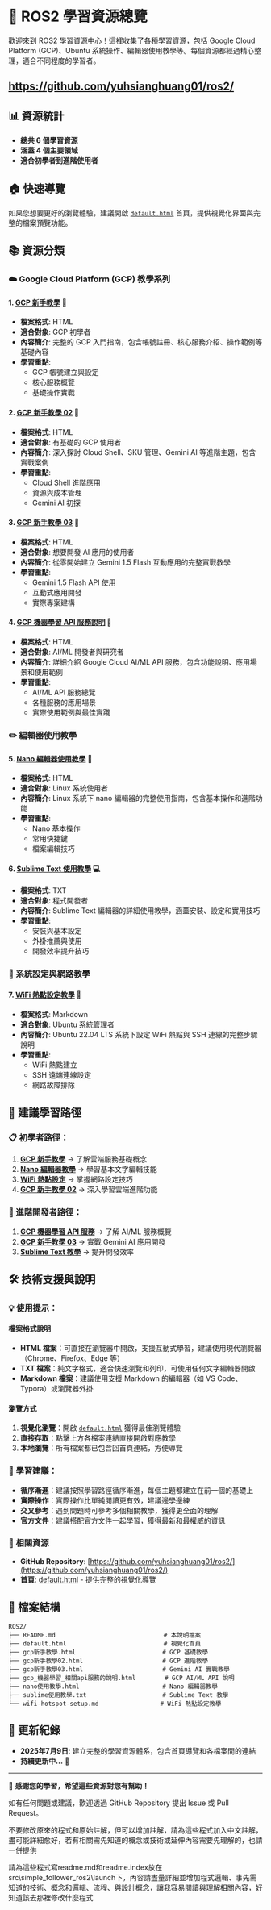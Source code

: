 # 🚀 ROS2 學習資源總覽

歡迎來到 ROS2 學習資源中心！這裡收集了各種學習資源，包括 Google Cloud Platform (GCP)、Ubuntu 系統操作、編輯器使用教學等。每個資源都經過精心整理，適合不同程度的學習者。

<h2><a href="https://github.com/yuhsianghuang01/ros2/">https://github.com/yuhsianghuang01/ros2/</a></a></h2>

## 📊 資源統計

- **總共 6 個學習資源**
- **涵蓋 4 個主要領域** 
- **適合初學者到進階使用者**

## 🏠 快速導覽

如果您想要更好的瀏覽體驗，建議開啟 [`default.html`](default.html) 首頁，提供視覺化界面與完整的檔案預覽功能。

## 📚 資源分類

### ☁️ Google Cloud Platform (GCP) 教學系列

#### 1. [GCP 新手教學](gcp新手教學.html) 🌟
- **檔案格式**: HTML
- **適合對象**: GCP 初學者
- **內容簡介**: 完整的 GCP 入門指南，包含帳號註冊、核心服務介紹、操作範例等基礎內容
- **學習重點**: 
  - GCP 帳號建立與設定
  - 核心服務概覽
  - 基礎操作實戰

#### 2. [GCP 新手教學 02](gcp新手教學02.html) 🤖
- **檔案格式**: HTML
- **適合對象**: 有基礎的 GCP 使用者
- **內容簡介**: 深入探討 Cloud Shell、SKU 管理、Gemini AI 等進階主題，包含實戰案例
- **學習重點**:
  - Cloud Shell 進階應用
  - 資源與成本管理
  - Gemini AI 初探

#### 3. [GCP 新手教學 03](gcp新手教學03.html) 🚀
- **檔案格式**: HTML
- **適合對象**: 想要開發 AI 應用的使用者
- **內容簡介**: 從零開始建立 Gemini 1.5 Flash 互動應用的完整實戰教學
- **學習重點**:
  - Gemini 1.5 Flash API 使用
  - 互動式應用開發
  - 實際專案建構

#### 4. [GCP 機器學習 API 服務說明](gcp_機器學習_相關api服務的說明.html) 🧠
- **檔案格式**: HTML
- **適合對象**: AI/ML 開發者與研究者
- **內容簡介**: 詳細介紹 Google Cloud AI/ML API 服務，包含功能說明、應用場景和使用範例
- **學習重點**:
  - AI/ML API 服務總覽
  - 各種服務的應用場景
  - 實際使用範例與最佳實踐

### ✏️ 編輯器使用教學

#### 5. [Nano 編輯器使用教學](nano使用教學.html) 📝
- **檔案格式**: HTML
- **適合對象**: Linux 系統使用者
- **內容簡介**: Linux 系統下 nano 編輯器的完整使用指南，包含基本操作和進階功能
- **學習重點**:
  - Nano 基本操作
  - 常用快捷鍵
  - 檔案編輯技巧

#### 6. [Sublime Text 使用教學](sublime使用教學.txt) 💻
- **檔案格式**: TXT
- **適合對象**: 程式開發者
- **內容簡介**: Sublime Text 編輯器的詳細使用教學，涵蓋安裝、設定和實用技巧
- **學習重點**:
  - 安裝與基本設定
  - 外掛推薦與使用
  - 開發效率提升技巧

### 🔧 系統設定與網路教學

#### 7. [WiFi 熱點設定教學](wifi-hotspot-setup.md) 📶
- **檔案格式**: Markdown
- **適合對象**: Ubuntu 系統管理者
- **內容簡介**: Ubuntu 22.04 LTS 系統下設定 WiFi 熱點與 SSH 連線的完整步驟說明
- **學習重點**:
  - WiFi 熱點建立
  - SSH 遠端連線設定
  - 網路故障排除

## 🎯 建議學習路徑

### 📋 初學者路徑：
1. **[GCP 新手教學](gcp新手教學.html)** → 了解雲端服務基礎概念
2. **[Nano 編輯器教學](nano使用教學.html)** → 學習基本文字編輯技能
3. **[WiFi 熱點設定](wifi-hotspot-setup.md)** → 掌握網路設定技巧
4. **[GCP 新手教學 02](gcp新手教學02.html)** → 深入學習雲端進階功能

### 🚀 進階開發者路徑：
1. **[GCP 機器學習 API 服務](gcp_機器學習_相關api服務的說明.html)** → 了解 AI/ML 服務概覽
2. **[GCP 新手教學 03](gcp新手教學03.html)** → 實戰 Gemini AI 應用開發
3. **[Sublime Text 教學](sublime使用教學.txt)** → 提升開發效率

## 🛠️ 技術支援與說明

### 💡 使用提示：

#### 檔案格式說明
- **HTML 檔案**：可直接在瀏覽器中開啟，支援互動式學習，建議使用現代瀏覽器（Chrome、Firefox、Edge 等）
- **TXT 檔案**：純文字格式，適合快速瀏覽和列印，可使用任何文字編輯器開啟
- **Markdown 檔案**：建議使用支援 Markdown 的編輯器（如 VS Code、Typora）或瀏覽器外掛

#### 瀏覽方式
1. **視覺化瀏覽**：開啟 [`default.html`](default.html) 獲得最佳瀏覽體驗
2. **直接存取**：點擊上方各檔案連結直接開啟對應教學
3. **本地瀏覽**：所有檔案都已包含回首頁連結，方便導覽

### 🎯 學習建議：

- **循序漸進**：建議按照學習路徑循序漸進，每個主題都建立在前一個的基礎上
- **實際操作**：實際操作比單純閱讀更有效，建議邊學邊練
- **交叉參考**：遇到問題時可參考多個相關教學，獲得更全面的理解
- **官方文件**：建議搭配官方文件一起學習，獲得最新和最權威的資訊

### 🔗 相關資源

- **GitHub Repository**: [https://github.com/yuhsianghuang01/ros2/](https://github.com/yuhsianghuang01/ros2/)
- **首頁**: [default.html](default.html) - 提供完整的視覺化導覽

## 📝 檔案結構

```
ROS2/
├── README.md                              # 本說明檔案
├── default.html                           # 視覺化首頁
├── gcp新手教學.html                        # GCP 基礎教學
├── gcp新手教學02.html                      # GCP 進階教學
├── gcp新手教學03.html                      # Gemini AI 實戰教學
├── gcp_機器學習_相關api服務的說明.html        # GCP AI/ML API 說明
├── nano使用教學.html                       # Nano 編輯器教學
├── sublime使用教學.txt                     # Sublime Text 教學
└── wifi-hotspot-setup.md                 # WiFi 熱點設定教學
```

## 📅 更新紀錄

- **2025年7月9日**: 建立完整的學習資源體系，包含首頁導覽和各檔案間的連結
- **持續更新中...** 🔄

---

💝 **感謝您的學習，希望這些資源對您有幫助！**

如有任何問題或建議，歡迎透過 GitHub Repository 提出 Issue 或 Pull Request。



不要修改原來的程式和原始註解，但可以增加註解，請為這些程式加入中文註解，盡可能詳細愈好，若有相關需先知道的概念或技術或延伸內容需要先理解的，也請一併提供

請為這些程式寫readme.md和readme.index放在src\simple_follower_ros2\launch下，內容請盡量詳細並增加程式邏輯、事先需知道的技術、概念和邏輯、流程、與設計概念，讓我容易閱讀與理解相關內容，好知道該去那裡修改什麼程式